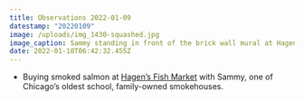 ```yaml
---
title: Observations 2022-01-09
datestamp: "20220109"
image: /uploads/img_1430-squashed.jpg
image_caption: Sammy standing in front of the brick wall mural at Hagen's Fish Market.
date: 2022-01-10T06:42:32.455Z
---
```

- Buying smoked salmon at [Hagen’s Fish Market](https://www.hagensfishmarket.com/) with Sammy, one of Chicago’s oldest school, family-owned smokehouses.